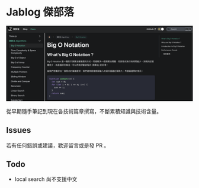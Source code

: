 # Jablog 傑部落

![preview](./preview.png)

從早期隨手筆記到現在各技術篇章撰寫，不斷累積知識與技術含量。

## Issues

若有任何錯誤或建議，歡迎留言或是發 PR 。

## Todo

- local search 尚不支援中文

